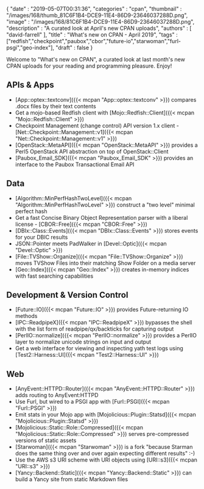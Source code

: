 {
   "date" : "2019-05-07T00:31:36",
   "categories" : "cpan",
   "thumbnail" : "/images/168/thumb_81C6F1B4-DCE9-11E4-86D9-23646037288D.png",
   "image" : "/images/168/81C6F1B4-DCE9-11E4-86D9-23646037288D.png",
   "description" : "A curated look at April's new CPAN uploads",
   "authors" : [
      "david-farrell"
   ],
   "title" : "What's new on CPAN - April 2019",
   "tags" : ["redfish","checkpoint","paubox","cbor","future-io","starwoman","furl-psgi","geo-index"],
   "draft" : false
}


Welcome to "What's new on CPAN", a curated look at last month's new CPAN uploads for your reading and programming pleasure. Enjoy!

APIs & Apps
-----------
* [App::optex::textconv]({{< mcpan "App::optex::textconv" >}}) compares .docx files by their text contents
* Get a mojo-based Redfish client with [Mojo::Redfish::Client]({{< mcpan "Mojo::Redfish::Client" >}})
* Checkpoint Management (change control) API version 1.x client - [Net::Checkpoint::Management::v1]({{< mcpan "Net::Checkpoint::Management::v1" >}})
* [OpenStack::MetaAPI]({{< mcpan "OpenStack::MetaAPI" >}}) provides a Perl5 OpenStack API abstraction on top of OpenStack::Client
* [Paubox_Email_SDK]({{< mcpan "Paubox_Email_SDK" >}}) provides an interface to the Paubox Transactional Email API


Data
----
* [Algorithm::MinPerfHashTwoLevel]({{< mcpan "Algorithm::MinPerfHashTwoLevel" >}}) construct a "two level" minimal perfect hash
* Get a fast Concise Binary Object Representation parser with a liberal license - [CBOR::Free]({{< mcpan "CBOR::Free" >}})
* [DBIx::Class::Events]({{< mcpan "DBIx::Class::Events" >}}) stores events for your DBIC results
* JSON::Pointer meets PadWalker in [Devel::Optic]({{< mcpan "Devel::Optic" >}})
* [File::TVShow::Organize]({{< mcpan "File::TVShow::Organize" >}}) moves TVShow Files into their matching Show Folder on a media server
* [Geo::Index]({{< mcpan "Geo::Index" >}}) creates in-memory indices with fast searching capabilities


Development & Version Control
-----------------------------
* [Future::IO]({{< mcpan "Future::IO" >}}) provides Future-returning IO methods
* [IPC::ReadpipeX]({{< mcpan "IPC::ReadpipeX" >}}) bypasses the shell with the list form of readpipe/qx/backticks for capturing output
* [PerlIO::normalize]({{< mcpan "PerlIO::normalize" >}}) provides a PerlIO layer to normalize unicode strings on input and output
* Get a web interface for viewing and inspecting yath test logs using [Test2::Harness::UI]({{< mcpan "Test2::Harness::UI" >}})

Web
---
* [AnyEvent::HTTPD::Router]({{< mcpan "AnyEvent::HTTPD::Router" >}}) adds routing to AnyEvent:HTTPD
* Use Furl, but wired to a PSGI app with [Furl::PSGI]({{< mcpan "Furl::PSGI" >}})
* Emit stats in your Mojo app with [Mojolicious::Plugin::Statsd]({{< mcpan "Mojolicious::Plugin::Statsd" >}})
* [Mojolicious::Static::Role::Compressed]({{< mcpan "Mojolicious::Static::Role::Compressed" >}}) serves pre-compressed versions of static assets
* [Starwoman]({{< mcpan "Starwoman" >}}) is a fork "because Starman does the same thing over and over again expecting different results" :-)
* Use the AWS s3 URI scheme with URI objects using [URI::s3]({{< mcpan "URI::s3" >}})
* [Yancy::Backend::Static]({{< mcpan "Yancy::Backend::Static" >}}) can build a Yancy site from static Markdown files



